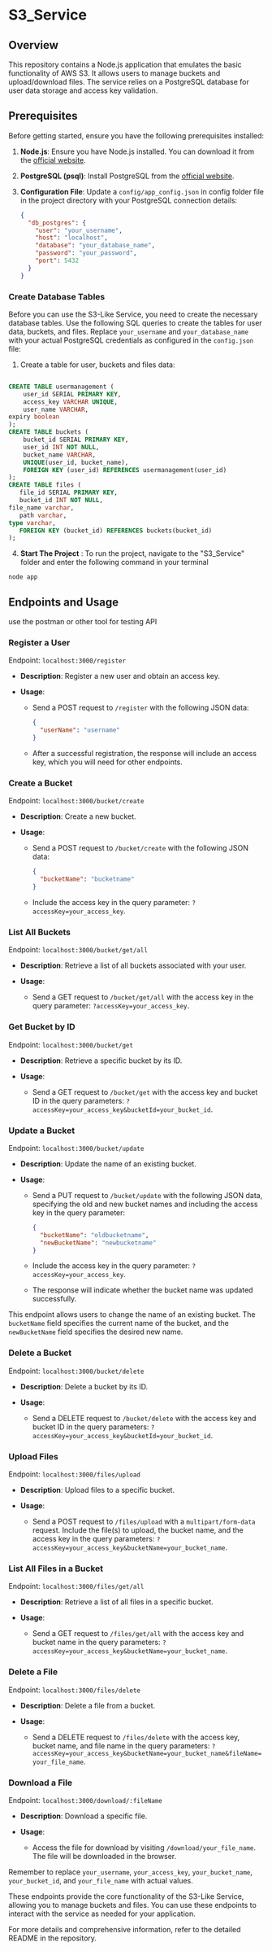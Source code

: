# S3_Service
## Overview

This repository contains a Node.js application that emulates the basic functionality of AWS S3. It allows users to manage buckets and upload/download files. The service relies on a PostgreSQL database for user data storage and access key validation.

## Prerequisites

Before getting started, ensure you have the following prerequisites installed:

1. **Node.js**: Ensure you have Node.js installed. You can download it from the [official website](https://nodejs.org/).

2. **PostgreSQL (psql)**: Install PostgreSQL from the [official website](https://www.postgresql.org/download/).

3. **Configuration File**: Update a `config/app_config.json` in config folder file in the project directory with your 
PostgreSQL connection details:

   ```json
   {
     "db_postgres": {
       "user": "your_username",
       "host": "localhost",
       "database": "your_database_name",
       "password": "your_password",
       "port": 5432
     }
   }


### Create Database Tables

Before you can use the S3-Like Service, you need to create the necessary database tables. Use the following SQL queries to create the tables for user data, buckets, and files. Replace `your_username` and `your_database_name` with your actual PostgreSQL credentials as configured in the `config.json` file:

1. Create a table for user, buckets and files data:

```sql

CREATE TABLE usermanagement (
    user_id SERIAL PRIMARY KEY,
    access_key VARCHAR UNIQUE,
    user_name VARCHAR,
expiry boolean
);
CREATE TABLE buckets (
    bucket_id SERIAL PRIMARY KEY,
    user_id INT NOT NULL,
    bucket_name VARCHAR,
    UNIQUE(user_id, bucket_name),
    FOREIGN KEY (user_id) REFERENCES usermanagement(user_id)
);
CREATE TABLE files (
   file_id SERIAL PRIMARY KEY,
   bucket_id INT NOT NULL,
file_name varchar,
   path varchar, 
type varchar,
   FOREIGN KEY (bucket_id) REFERENCES buckets(bucket_id)
);
```
4. **Start The Project** : To run the project, navigate to the "S3_Service" folder and enter the following command in your terminal
```
node app
```
## Endpoints and Usage
use the postman or other tool for testing API
### Register a User

Endpoint: `localhost:3000/register`

- **Description**: Register a new user and obtain an access key.

- **Usage**:
  - Send a POST request to `/register` with the following JSON data:
    ```json
    {
      "userName": "username"
    }
    ```
  - After a successful registration, the response will include an access key, which you will need for other endpoints.

### Create a Bucket

Endpoint: `localhost:3000/bucket/create`

- **Description**: Create a new bucket.

- **Usage**:
  - Send a POST request to `/bucket/create` with the following JSON data:
    ```json
    {
      "bucketName": "bucketname"
    }
    ```
  - Include the access key in the query parameter: `?accessKey=your_access_key`.

### List All Buckets

Endpoint: `localhost:3000/bucket/get/all`

- **Description**: Retrieve a list of all buckets associated with your user.

- **Usage**:
  - Send a GET request to `/bucket/get/all` with the access key in the query parameter: `?accessKey=your_access_key`.

### Get Bucket by ID

Endpoint: `localhost:3000/bucket/get`

- **Description**: Retrieve a specific bucket by its ID.

- **Usage**:
  - Send a GET request to `/bucket/get` with the access key and bucket ID in the query parameters:
    `?accessKey=your_access_key&bucketId=your_bucket_id`.

### Update a Bucket

Endpoint: `localhost:3000/bucket/update`

- **Description**: Update the name of an existing bucket.

- **Usage**:
  - Send a PUT request to `/bucket/update` with the following JSON data, specifying the old and new bucket names and including the access key in the query parameter:
    ```json
    {
      "bucketName": "oldbucketname",
      "newBucketName": "newbucketname"
    }
    ```
  - Include the access key in the query parameter: `?accessKey=your_access_key`.
  
  - The response will indicate whether the bucket name was updated successfully.

This endpoint allows users to change the name of an existing bucket. The `bucketName` field specifies the current name of the bucket, and the `newBucketName` field specifies the desired new name.
### Delete a Bucket

Endpoint: `localhost:3000/bucket/delete`

- **Description**: Delete a bucket by its ID.

- **Usage**:
  - Send a DELETE request to `/bucket/delete` with the access key and bucket ID in the query parameters:
    `?accessKey=your_access_key&bucketId=your_bucket_id`.

### Upload Files

Endpoint: `localhost:3000/files/upload`

- **Description**: Upload files to a specific bucket.

- **Usage**:
  - Send a POST request to `/files/upload` with a `multipart/form-data` request. Include the file(s) to upload, the bucket name, and the access key in the query parameters:
    `?accessKey=your_access_key&bucketName=your_bucket_name`.

### List All Files in a Bucket

Endpoint: `localhost:3000/files/get/all`

- **Description**: Retrieve a list of all files in a specific bucket.

- **Usage**:
  - Send a GET request to `/files/get/all` with the access key and bucket name in the query parameters:
    `?accessKey=your_access_key&bucketName=your_bucket_name`.

### Delete a File

Endpoint: `localhost:3000/files/delete`

- **Description**: Delete a file from a bucket.

- **Usage**:
  - Send a DELETE request to `/files/delete` with the access key, bucket name, and file name in the query parameters:
    `?accessKey=your_access_key&bucketName=your_bucket_name&fileName=your_file_name`.

### Download a File

Endpoint: `localhost:3000/download/:fileName`

- **Description**: Download a specific file.

- **Usage**:
  - Access the file for download by visiting `/download/your_file_name`. The file will be downloaded in the browser.

Remember to replace `your_username`, `your_access_key`, `your_bucket_name`, `your_bucket_id`, and `your_file_name` with actual values.

These endpoints provide the core functionality of the S3-Like Service, allowing you to manage buckets and files. You can use these endpoints to interact with the service as needed for your application.

For more details and comprehensive information, refer to the detailed README in the repository.
